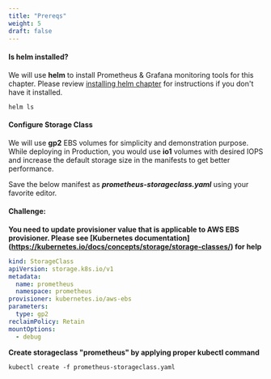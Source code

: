 ```yaml
---
title: "Prereqs"
weight: 5
draft: false
---
```


#### Is **helm** installed?

We will use **helm** to install Prometheus & Grafana monitoring tools for this chapter. Please review  [installing helm chapter](/helm_root/helm_intro/install/index.html) for instructions if you don't have it installed.

```
helm ls
```
#### Configure Storage Class

We will use **gp2** EBS volumes for simplicity and demonstration purpose. While deploying in Production, you would use **io1** volumes with desired IOPS and increase the default storage size in the manifests to get better performance.

Save the below manifest as **_prometheus-storageclass.yaml_** using your favorite editor.

#### Challenge:
**You need to update provisioner value that is applicable to AWS EBS provisioner. Please see [Kubernetes documentation] (https://kubernetes.io/docs/concepts/storage/storage-classes/) for help**

```yaml
kind: StorageClass
apiVersion: storage.k8s.io/v1
metadata:
  name: prometheus
  namespace: prometheus
provisioner: kubernetes.io/aws-ebs
parameters:
  type: gp2
reclaimPolicy: Retain
mountOptions:
  - debug
```

**Create storageclass "prometheus" by applying proper kubectl command**

```
kubectl create -f prometheus-storageclass.yaml
```